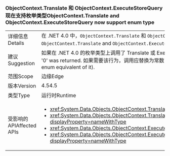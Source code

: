 ### <a name="objectcontexttranslate-and-objectcontextexecutestorequery-now-support-enum-type"></a><span data-ttu-id="ee625-101">ObjectContext.Translate 和 ObjectContext.ExecuteStoreQuery 现在支持枚举类型</span><span class="sxs-lookup"><span data-stu-id="ee625-101">ObjectContext.Translate and ObjectContext.ExecuteStoreQuery now support enum type</span></span>

|   |   |
|---|---|
|<span data-ttu-id="ee625-102">详细信息</span><span class="sxs-lookup"><span data-stu-id="ee625-102">Details</span></span>|<span data-ttu-id="ee625-103">在 .NET 4.0 中，<code>ObjectContext.Translate</code> 和 <code>ObjectContext.ExecuteStoreQuery</code> 方法的泛型参数 <code>T</code> 不能是枚举类型。</span><span class="sxs-lookup"><span data-stu-id="ee625-103">In .NET 4.0, the generic parameter <code>T</code> of <code>ObjectContext.Translate</code> and <code>ObjectContext.ExecuteStoreQuery</code> methods could not be an enum.</span></span> <span data-ttu-id="ee625-104">现在支持这种情况。</span><span class="sxs-lookup"><span data-stu-id="ee625-104">That scenario is now supported.</span></span>|
|<span data-ttu-id="ee625-105">建议</span><span class="sxs-lookup"><span data-stu-id="ee625-105">Suggestion</span></span>|<span data-ttu-id="ee625-106">如果在 .NET 4.0 的枚举类型上调用了 Translate 或 ExecuteStoreQuery，则返回“0”。</span><span class="sxs-lookup"><span data-stu-id="ee625-106">If Translate or ExecuteStoreQuery was called on an enum type in .NET 4.0, '0' was returned.</span></span> <span data-ttu-id="ee625-107">如果需要该行为，调用应替换为常数 0（或其枚举等效项）。</span><span class="sxs-lookup"><span data-stu-id="ee625-107">If that behavior was desirable, the calls should be replaced with a constant 0 (or the enum equivalent of it).</span></span>|
|<span data-ttu-id="ee625-108">范围</span><span class="sxs-lookup"><span data-stu-id="ee625-108">Scope</span></span>|<span data-ttu-id="ee625-109">边缘</span><span class="sxs-lookup"><span data-stu-id="ee625-109">Edge</span></span>|
|<span data-ttu-id="ee625-110">版本</span><span class="sxs-lookup"><span data-stu-id="ee625-110">Version</span></span>|<span data-ttu-id="ee625-111">4.5</span><span class="sxs-lookup"><span data-stu-id="ee625-111">4.5</span></span>|
|<span data-ttu-id="ee625-112">类型</span><span class="sxs-lookup"><span data-stu-id="ee625-112">Type</span></span>|<span data-ttu-id="ee625-113">运行时</span><span class="sxs-lookup"><span data-stu-id="ee625-113">Runtime</span></span>|
|<span data-ttu-id="ee625-114">受影响的 API</span><span class="sxs-lookup"><span data-stu-id="ee625-114">Affected APIs</span></span>|<ul><li><xref:System.Data.Objects.ObjectContext.Translate%60%601(System.Data.Common.DbDataReader)?displayProperty=nameWithType></li><li><xref:System.Data.Objects.ObjectContext.Translate%60%601(System.Data.Common.DbDataReader,System.String,System.Data.Objects.MergeOption)?displayProperty=nameWithType></li><li><xref:System.Data.Objects.ObjectContext.ExecuteStoreQuery%60%601(System.String,System.Object[])?displayProperty=nameWithType></li><li><xref:System.Data.Objects.ObjectContext.ExecuteStoreQuery%60%601(System.String,System.String,System.Data.Objects.MergeOption,System.Object[])?displayProperty=nameWithType></li></ul>|


